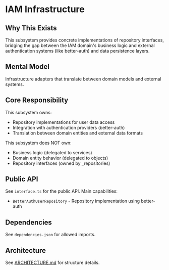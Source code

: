 # IAM Infrastructure

## Why This Exists
This subsystem provides concrete implementations of repository interfaces, bridging the gap between the IAM domain's business logic and external authentication systems (like better-auth) and data persistence layers.

## Mental Model
Infrastructure adapters that translate between domain models and external systems.

## Core Responsibility
This subsystem owns:
- Repository implementations for user data access
- Integration with authentication providers (better-auth)
- Translation between domain entities and external data formats

This subsystem does NOT own:
- Business logic (delegated to services)
- Domain entity behavior (delegated to objects)
- Repository interfaces (owned by _repositories)

## Public API
See `interface.ts` for the public API. Main capabilities:
- `BetterAuthUserRepository` - Repository implementation using better-auth

## Dependencies
See `dependencies.json` for allowed imports.

## Architecture
See [ARCHITECTURE.md](./ARCHITECTURE.md) for structure details.